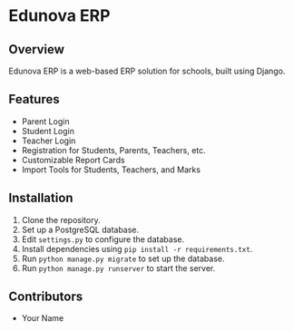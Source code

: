 # Edunova ERP

## Overview

Edunova ERP is a web-based ERP solution for schools, built using Django.

## Features

- Parent Login
- Student Login
- Teacher Login
- Registration for Students, Parents, Teachers, etc.
- Customizable Report Cards
- Import Tools for Students, Teachers, and Marks

## Installation

1. Clone the repository.
2. Set up a PostgreSQL database.
3. Edit `settings.py` to configure the database.
4. Install dependencies using `pip install -r requirements.txt`.
5. Run `python manage.py migrate` to set up the database.
6. Run `python manage.py runserver` to start the server.

## Contributors

- Your Name
